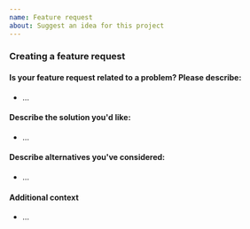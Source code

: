 ```yaml
---
name: Feature request
about: Suggest an idea for this project
---
```


### Creating a feature request

#### Is your feature request related to a problem? Please describe:
<!-- A clear and concise description of what the problem is. Ex. I'm always frustrated when [...] -->
- ...

#### Describe the solution you'd like:
<!-- A clear and concise description of what you want to happen.-->
- ...

#### Describe alternatives you've considered:
<!-- A clear and concise description of any alternative solutions or features you've considered.-->
- ...

#### Additional context
<!-- Add any other context or screenshots about the feature request here.-->
- ...
